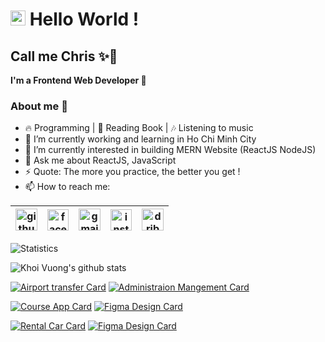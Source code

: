 # <img src="https://github.com/TheDudeThatCode/TheDudeThatCode/blob/master/Assets/Earth.gif" width="24px"> Hello World !

## Call me Chris :sparkles:🌼

**I'm a Frontend Web Developer :clap:**

### About me :dart:
- :fire: Programming | :book: Reading Book | :notes: Listening to music
- 🔭 I’m currently working and learning in Ho Chi Minh City
- 🌱 I’m currently interested in building MERN Website (ReactJS NodeJS)
- 💬 Ask me about ReactJS, JavaScript
- ⚡ Quote: The more you practice, the better you get !
- 📫 How to reach me:

| [<img src="https://github.githubassets.com/images/modules/logos_page/GitHub-Mark.png" alt="github logo" width="35">](https://github.com/kcvdk3101) |  [<img src="https://upload.wikimedia.org/wikipedia/commons/thumb/f/ff/Facebook_logo_36x36.svg/480px-Facebook_logo_36x36.svg.png" alt="facebook logo" width="34">](https://www.facebook.com/nhan.ho.14019) | [<img src="https://www.google.com/gmail/about/static/images/logo-gmail.png?cache=1adba63" alt="gmail logo" width="35">](kcvdk2000@gmail.com) | [<img src="https://upload.wikimedia.org/wikipedia/commons/thumb/e/e7/Instagram_logo_2016.svg/768px-Instagram_logo_2016.svg.png" alt="instagram logo" width="34">](https://www.instagram.com/gonnie.kv/) | [<img src="https://www.searchpng.com/wp-content/uploads/2019/01/Dribbble-icon-Logo-PNG-Image.png" alt="dribbble logo" width="35">](https://dribbble.com/khoivuong)
|---|---|---|---|---|

![Statistics](https://github-readme-stats.vercel.app/api/top-langs/?username=kcvdk3101&layout=compact&theme=algolia)

![Khoi Vuong's github stats](https://github-readme-stats.vercel.app/api?username=kcvdk3101&show_icons=true&hide=["stars"]&theme=algolia&count_private=true)

[![Airport transfer Card](https://github-readme-stats.vercel.app/api/pin/?username=kcvdk3101&repo=airport-transfer&theme=buefy)](https://github.com/kcvdk3101/airport-transfer) [![Administraion Mangement Card](https://github-readme-stats.vercel.app/api/pin/?username=kcvdk3101&repo=administration-management&theme=buefy)](https://github.com/kcvdk3101/administration-management)

[![Course App Card](https://github-readme-stats.vercel.app/api/pin/?username=kcvdk3101&repo=course-app&theme=flag-india)](https://github.com/kcvdk3101/course-app) [![Figma Design Card](https://github-readme-stats.vercel.app/api/pin/?username=kcvdk3101&repo=figma-design&theme=flag-india)](https://github.com/kcvdk3101/figma-design)

[![Rental Car Card](https://github-readme-stats.vercel.app/api/pin/?username=kcvdk3101&repo=rent-car-app&theme=buefy)](https://github.com/kcvdk3101/rent-car-app) [![Figma Design Card](https://github-readme-stats.vercel.app/api/pin/?username=kcvdk3101&repo=nestjs-rent-car-app&theme=buefy)](https://github.com/kcvdk3101/nestjs-rent-car-app)


